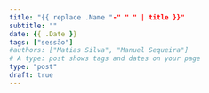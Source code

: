 ```yaml
---
title: "{{ replace .Name "-" " " | title }}"
subtitle: ""
date: {{ .Date }}
tags: ["sessão"]
#authors: ["Matias Silva", "Manuel Sequeira"]
# A type: post shows tags and dates on your page
type: "post"
draft: true
---
```

